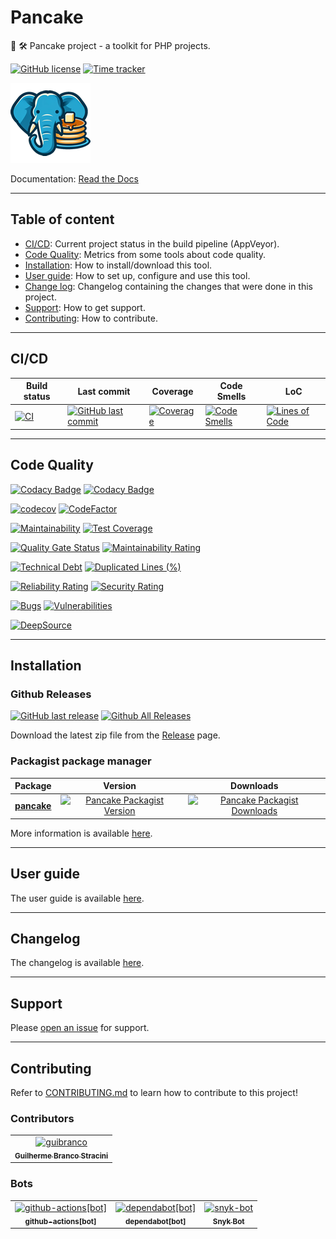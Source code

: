 # Pancake

🧰 🛠️ Pancake project - a toolkit for PHP projects.


[![GitHub license](https://img.shields.io/github/license/guibranco/Pancake)](https://github.com/guibranco/Pancake)
[![Time tracker](https://wakatime.com/badge/github/guibranco/Pancake.svg)](https://wakatime.com/badge/github/guibranco/Pancake)

![Crispy Waffle logo](https://raw.githubusercontent.com/guibranco/Pancake/main/logo.png)

Documentation: [Read the Docs](https://guibranco.github.io/Pancake/)

---

## Table of content

- [CI/CD](#cicd): Current project status in the build pipeline (AppVeyor).
- [Code Quality](#code-quality): Metrics from some tools about code quality.
- [Installation](#installation): How to install/download this tool.
- [User guide](#user-guide): How to set up, configure and use this tool.
- [Change log](#changelog): Changelog containing the changes that were done in this project.
- [Support](#support): How to get support.
- [Contributing](#contributing): How to contribute.

---

## CI/CD

| Build status | Last commit | Coverage | Code Smells | LoC | 
|--------------|-------------|----------|-------------|-----|
| [![CI](https://github.com/guibranco/Pancake/actions/workflows/ci.yml/badge.svg)](https://github.com/guibranco/Pancake/actions/workflows/ci.yml) | [![GitHub last commit](https://img.shields.io/github/last-commit/guibranco/Pancake/main)](https://github.com/guibranco/Pancake) | [![Coverage](https://sonarcloud.io/api/project_badges/measure?project=guibranco_Pancake&metric=coverage)](https://sonarcloud.io/dashboard?id=guibranco_Pancake) | [![Code Smells](https://sonarcloud.io/api/project_badges/measure?project=guibranco_Pancake&metric=code_smells)](https://sonarcloud.io/dashboard?id=guibranco_Pancake) | [![Lines of Code](https://sonarcloud.io/api/project_badges/measure?project=guibranco_Pancake&metric=ncloc)](https://sonarcloud.io/dashboard?id=guibranco_Pancake) | 

---

## Code Quality

[![Codacy Badge](https://app.codacy.com/project/badge/Grade/9a369e8dc1e74ba1b18c309935c7af4b)](https://app.codacy.com/gh/guibranco/Pancake/dashboard?utm_source=gh&utm_medium=referral&utm_content=&utm_campaign=Badge_grade)
[![Codacy Badge](https://app.codacy.com/project/badge/Coverage/9a369e8dc1e74ba1b18c309935c7af4b)](https://app.codacy.com/gh/guibranco/Pancake/dashboard?utm_source=gh&utm_medium=referral&utm_content=&utm_campaign=Badge_coverage)

[![codecov](https://codecov.io/gh/guibranco/Pancake/branch/main/graph/badge.svg)](https://codecov.io/gh/guibranco/Pancake)
[![CodeFactor](https://www.codefactor.io/repository/github/guibranco/Pancake/badge)](https://www.codefactor.io/repository/github/guibranco/Pancake)

[![Maintainability](https://api.codeclimate.com/v1/badges/ae6591111f27479fba12/maintainability)](https://codeclimate.com/github/guibranco/Pancake/maintainability)
[![Test Coverage](https://api.codeclimate.com/v1/badges/ae6591111f27479fba12/test_coverage)](https://codeclimate.com/github/guibranco/Pancake/test_coverage)

[![Quality Gate Status](https://sonarcloud.io/api/project_badges/measure?project=guibranco_Pancake&metric=alert_status)](https://sonarcloud.io/dashboard?id=guibranco_Pancake)
[![Maintainability Rating](https://sonarcloud.io/api/project_badges/measure?project=guibranco_Pancake&metric=sqale_rating)](https://sonarcloud.io/dashboard?id=guibranco_Pancake)

[![Technical Debt](https://sonarcloud.io/api/project_badges/measure?project=guibranco_Pancake&metric=sqale_index)](https://sonarcloud.io/dashboard?id=guibranco_Pancake)
[![Duplicated Lines (%)](https://sonarcloud.io/api/project_badges/measure?project=guibranco_Pancake&metric=duplicated_lines_density)](https://sonarcloud.io/dashboard?id=guibranco_Pancake)

[![Reliability Rating](https://sonarcloud.io/api/project_badges/measure?project=guibranco_Pancake&metric=reliability_rating)](https://sonarcloud.io/dashboard?id=guibranco_Pancake)
[![Security Rating](https://sonarcloud.io/api/project_badges/measure?project=guibranco_Pancake&metric=security_rating)](https://sonarcloud.io/dashboard?id=guibranco_Pancake)

[![Bugs](https://sonarcloud.io/api/project_badges/measure?project=guibranco_Pancake&metric=bugs)](https://sonarcloud.io/dashboard?id=guibranco_Pancake)
[![Vulnerabilities](https://sonarcloud.io/api/project_badges/measure?project=guibranco_Pancake&metric=vulnerabilities)](https://sonarcloud.io/dashboard?id=guibranco_Pancake)

[![DeepSource](https://app.deepsource.com/gh/guibranco/Pancake.svg/?label=active+issues&show_trend=true&token=r3XGa8MQHGZERdIhKB5EZXfL)](https://app.deepsource.com/gh/guibranco/Pancake/?ref=repository-badge)

---

## Installation

### Github Releases

[![GitHub last release](https://img.shields.io/github/release-date/guibranco/Pancake.svg?style=flat)](https://github.com/guibranco/Pancake) [![Github All Releases](https://img.shields.io/github/downloads/guibranco/Pancake/total.svg?style=flat)](https://github.com/guibranco/Pancake)

Download the latest zip file from the [Release](https://github.com/GuiBranco/Pancake/releases) page.

### Packagist package manager

| Package | Version | Downloads |
|------------------|:-------:|:-------:|
| **[pancake](https://packagist.org/packages/guibranco/pancake)** | [![Pancake Packagist Version](https://img.shields.io/packagist/v/guibranco/pancake.svg?style=flat)](https://packagist.org/packages/guibranco/pancake) | [![Pancake Packagist Downloads](https://img.shields.io/packagist/dt/guibranco/pancake?style=flat)](https://packagist.org/packages/guibranco/pancake/) |

More information is available [here](https://guibranco.github.io/Pancake/installation/).

---

## User guide

The user guide is available [here](https://guibranco.github.io/Pancake/user-guide/basic-usage/).

---

## Changelog

The changelog is available [here](https://guibranco.github.io/Pancake/changelog/).

---

## Support

Please [open an issue](https://github.com/guibranco/pancake/issues/new) for support.

---

## Contributing

Refer to [CONTRIBUTING.md](CONTRIBUTING.md) to learn how to contribute to this project!

### Contributors

<!-- readme: collaborators,contributors,snyk-bot/- -start -->
<table>
<tr>
    <td align="center">
        <a href="https://github.com/guibranco">
            <img src="https://avatars.githubusercontent.com/u/3362854?v=4" width="100;" alt="guibranco"/>
            <br />
            <sub><b>Guilherme Branco Stracini</b></sub>
        </a>
    </td></tr>
</table>
<!-- readme: collaborators,contributors,snyk-bot/- -end -->

### Bots

<!-- readme: bots,snyk-bot -start -->
<table>
<tr>
    <td align="center">
        <a href="https://github.com/github-actions[bot]">
            <img src="https://avatars.githubusercontent.com/in/15368?v=4" width="100;" alt="github-actions[bot]"/>
            <br />
            <sub><b>github-actions[bot]</b></sub>
        </a>
    </td>
    <td align="center">
        <a href="https://github.com/dependabot[bot]">
            <img src="https://avatars.githubusercontent.com/in/29110?v=4" width="100;" alt="dependabot[bot]"/>
            <br />
            <sub><b>dependabot[bot]</b></sub>
        </a>
    </td>
    <td align="center">
        <a href="https://github.com/snyk-bot">
            <img src="https://avatars.githubusercontent.com/u/19733683?v=4" width="100;" alt="snyk-bot"/>
            <br />
            <sub><b>Snyk Bot</b></sub>
        </a>
    </td></tr>
</table>
<!-- readme: bots,snyk-bot -end -->
